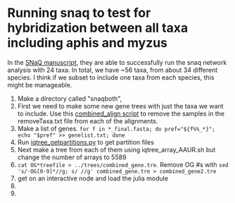 # Running snaq to test for hybridization between all taxa including aphis and myzus

In the [SNaQ manuscript](https://journals.plos.org/plosgenetics/article?id=10.1371/journal.pgen.1005896), they are able to successfully run the snaq network analysis with 24 taxa. In total, we have ~56 taxa, from about 34 different species. I think if we subset to include one taxa from each species, this might be manageable.

1. Make a directory called "snaqboth",
2. First we need to make some new gene trees with just the taxa we want to include. Use this [combined_align script](scripts/combined_align.py) to remove the samples in the removeTaxa.txt file from each of the alignments.
3. Make a list of genes. `for f in *_final.fasta; do pref="${f%%_*}"; echo "$pref" >> genelist.txt; done`
4. Run [iqtree_getpartitions.py](scripts/iqtree_getpartitions.py) to get partition files
5. Next make a tree from each of them using iqtree_array_AAUR.sh but change the number of arrays to 5589
6. `cat OG*treefile > ../trees/combined_gene.tre`. Remove OG #s with `sed 's/-OG[0-9]*//g; s/ //g' combined_gene.tre > combined_gene2.tre`
7. get on an interactive node and load the julia module
8. 
9. 
